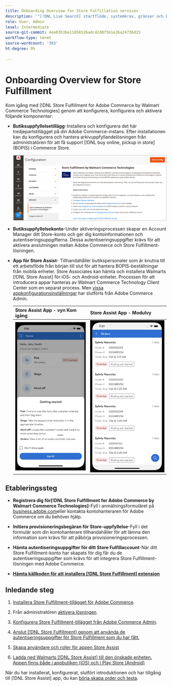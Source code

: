 ```yaml
---
title: Onboarding Overview for Store Fulfillation services
description: '"[!DNL Live Search] startflöde, systemkrav, gränser och begränsningar"'
role: User, Admin
level: Intermediate
source-git-commit: 4ea03b3be11056526adc42d875b1e26a24736d15
workflow-type: tm+mt
source-wordcount: '363'
ht-degree: 0%

---
```


# Onboarding Overview for Store Fulfillment

Kom igång med [!DNL Store Fulfillment for Adobe Commerce by Walmart Commerce Technologies] genom att konfigurera, konfigurera och aktivera följande komponenter:

- **Butiksuppfyllelsetillägg**-Installera och konfigurera det här tredjepartstillägget på din Adobe Commerce-instans. Efter installationen kan du konfigurera och hantera arkivuppfyllandelösningen från administratören för att få support [!DNL buy online, pickup in store] (BOPIS) i Commerce Store.

   ![[!DNL Store Fulfillment Service] konfiguration i administratörsvyn](assets/store-fulfillment-admin-home.png)

- **Butiksuppfyllelsekonto**-Under aktiveringsprocessen skapar en Account Manager ditt Store-konto och ger dig kontoinformationen och autentiseringsuppgifterna. Dessa autentiseringsuppgifter krävs för att aktivera anslutningen mellan Adobe Commerce och Store Fulfillment-lösningen.

- **App för Store Assist**- Tillhandahåller butikspersonaler som är knutna till ett arbetsflöde från början till slut för att hantera BOPIS-beställningar från mobila enheter. Store Associates kan hämta och installera Walmarts [!DNL Store Assist] för iOS- och Android-enheter. Processen för att introducera appar hanteras av Walmart Commerce Technology Client Center som en separat process. Men [vissa appkonfigurationsinställningar](user-setup.md) har slutförts från Adobe Commerce Admin.

   | Store Assist App - vyn Kom igång | Store Assist App - Modulvy |
   |-------------------------------------------------------------------------------------------------------------|-----------------------------------------------------------------------------------------------|
   | ![[!DNL Store Assist App Getting Started] visa på mobil enhet](assets/store-assist-get-started-small.png) | ![[!DNL Store Assist App Orders view] på mobil enhet](assets/store-assist-orders-small.png) |




## Etableringssteg

- **Registrera dig för[!DNL Store Fulfillment for Adobe Commerce by Walmart Commerce Technologies]**-Fyll i anmälningsformuläret på [business.adobe.com](https://business.adobe.com/resources/store-fulfillment.html)eller kontakta kontohanteraren för Adobe Commerce om du behöver hjälp.

- **Initiera provisioneringsbegäran för Store-uppfyllelse**-Fyll i det formulär som din kontohanterare tillhandahåller för att lämna den information som krävs för att påbörja provisioneringsprocessen.

- **Hämta autentiseringsuppgifter för ditt Store Fulfillaccount**-När ditt Store Fulfillment-konto har skapats för dig får du de autentiseringsuppgifter som krävs för att integrera Store Fulfillment-lösningen med Adobe Commerce.

- **[Hämta källkoden för att installera [!DNL Store Fulfillment] extension](install.md)**

## Inledande steg

1. [Installera Store Fulfillment-tillägget för Adobe Commerce](install.md).

1. Från administratören [aktivera lösningen](enable-general.md).

1. [Konfigurera Store Fulfillment-tillägget från Adobe Commerce Admin](service-config-settings-overview.md).

1. [Anslut [!DNL Store Fulfillment] genom att använda de autentiseringsuppgifter för Store Fulfillment som du har fått.](connect-set-up-service.md)

1. [Skapa användare och roller för appen Store Assist](user-setup.md)

1. [Ladda ned Walmarts [!DNL Store Assist] till den önskade enheten. Appen finns både i appbutiken (iOS) och i Play Store (Android)](app-setup.md)

När du har installerat, konfigurerat, slutfört introduktionen och har tillgång till [!DNL Store Assist] app, du kan [börja skapa order och testa](test-and-deploy.md).


